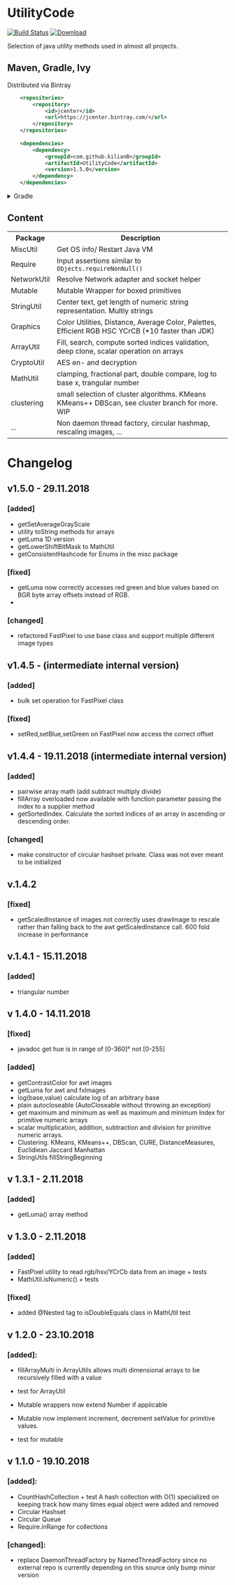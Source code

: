 # UtilityCode

[![Build Status](https://travis-ci.org/KilianB/UtilityCode.svg?branch=master)](https://travis-ci.org/KilianB/UtilityCode)
[ ![Download](https://api.bintray.com/packages/kilianb/maven/UtilityCode/images/download.svg) ](https://bintray.com/kilianb/maven/UtilityCode/_latestVersion)

Selection of java utility methods used in almost all projects.

## Maven, Gradle, Ivy

Distributed via Bintray 
``` XML
	<repositories>
		<repository>
			<id>jcenter</id>
			<url>https://jcenter.bintray.com/</url>
		</repository>
	</repositories>
	
	<dependencies>
		<dependency>
			<groupId>com.github.kilianB</groupId>
			<artifactId>UtilityCode</artifactId>
			<version>1.5.0</version>
		</dependency>
	</dependencies>
```

<details>
<summary>Gradle</summary>
<code>compile 'com.github.kilianB:UtilityCode:1.5.0'</code>
</details>

## Content

<table>
	<tr>
		<th>Package</th>
		<th>Description</th>
	</tr>
	<tr>
		<td>MiscUtil</td>
		<td>Get OS info/ Restart Java VM</td>
	</tr>
	<tr>
		<td>Require</td>
		<td>Input assertions similar to <code> Objects.requireNonNull()</code></td>
	</tr>
	<tr>
		<td>NetworkUtil</td>
		<td>Resolve Network adapter and socket helper</td>
	</tr>
	<tr>
		<td>Mutable</td>
		<td>Mutable Wrapper for boxed primitives</td>
	</tr>
	<tr>
		<td>StringUtil</td>
		<td>Center text, get length of numeric string representation. Multiy strings</td>
	</tr>
	<tr>
		<td>Graphics</td>
		<td>Color Utilities, Distance, Average Color, Palettes, Efficient RGB HSC YCrCB (*10 faster than JDK)</td>
	</tr>
	<tr>
		<td>ArrayUtil</td>
		<td>Fill, search, compute sorted indices validation, deep clone, scalar operation on arrays</td>
	</tr>
	<tr>
		<td>CryptoUtil</td>
		<td>AES en- and decryption</td>
	</tr>
	<tr>
		<td>MathUtil</td>
		<td>clamping, fractional part, double compare, log to base x, trangular number </td>
	</tr>
	<tr>
		<td>clustering</td>
		<td>small selection of cluster algorithms. KMeans KMeans++ DBScan, see cluster branch for more. WIP</td>
	</tr>
	<tr>
		<td>...</td>
		<td>Non daemon thread factory, circular hashmap, rescaling images, ...</td>
	</tr>
</table>

# Changelog

## v1.5.0 - 29.11.2018

### [added]
 - getSetAverageGrayScale
 - utility toString methods for arrays
 - getLuma 1D version
 - getLowerShiftBitMask to MathUtil
 - getConsistentHashcode for Enums in the misc package
 
### [fixed]
 - getLuma now correctly accesses red green and blue values based on BGR byte array offsets instead of RGB. 
 - 
### [changed]
 - refactored FastPixel to use base class and support multiple different image types
 


## v1.4.5 - (intermediate internal version)

### [added]
 - bulk set operation for FastPixel class

### [fixed]
 - setRed,setBlue,setGreen on FastPixel now access the correct offset


## v1.4.4 - 19.11.2018 (intermediate internal version)

### [added]
 - pairwise array math (add subtract multiply divide)
 - fillArray overloaded now available with function parameter passing the index to a supplier method
 - getSortedIndex. Calculate the sorted indices of an array in ascending or descending order.
 
### [changed]
 - make constructor of circular hashset private. Class was not ever meant to be initialized

## v.1.4.2
### [fixed] 
 - getScaledInstance of images not correctly uses drawImage to rescale rather
 than falling back to the awt getScaledInstance call. 600 fold increase in performance


## v.1.4.1 - 15.11.2018

### [added]
- triangular number 

## v 1.4.0 - 14.11.2018

### [fixed]
- javadoc get hue is in range of [0-360]° not [0-255]

### [added]
- getContrastColor for awt images
- getLuma for awt and fxImages
- log(base,value) calculate log of an arbitrary base
- plain autocloseable (AutoCloseable without throwing an exception)
- get maximum and minimum as well as maximum and minimum Index for primitive numeric arrays
- scalar multiplication, addition, subtraction and division for primitive numeric arrays.
- Clustering. KMeans, KMeans++, DBScan, CURE, DistanceMeasures, Euclidiean Jaccard Manhattan
- StringUtils fillStringBeginning


## v 1.3.1 - 2.11.2018

### [added]
- getLuma() array method

## v 1.3.0 - 2.11.2018

### [added]
- FastPixel utility to read rgb/hsv/YCrCb data from an image + tests
- MathUtil.isNumeric() + tests

### [fixed] 
- added @Nested tag to isDoubleEquals class in MathUtil test

## v 1.2.0 - 23.10.2018
### [added]:

 - fillArrayMulti in ArrayUtils allows multi dimensional arrays to be recursively filled with a value
 - test for ArrayUtil

 - Mutable wrappers now extend Number if applicable
 - Mutable now implement increment, decrement setValue for primitive values. 
 - test for mutable

## v 1.1.0 - 19.10.2018
### [added]:
 - CountHashCollection + test A hash collection with O(1) specialized on keeping track how many times equal object were added and removed
 - Circular Hashset
 - Circular Queue
 - Require.inRange for collections
 ### [changed]:
 - replace DaemonThreadFactory by NamedThreadFactory since no external repo is currently depending on this source only bump minor version
